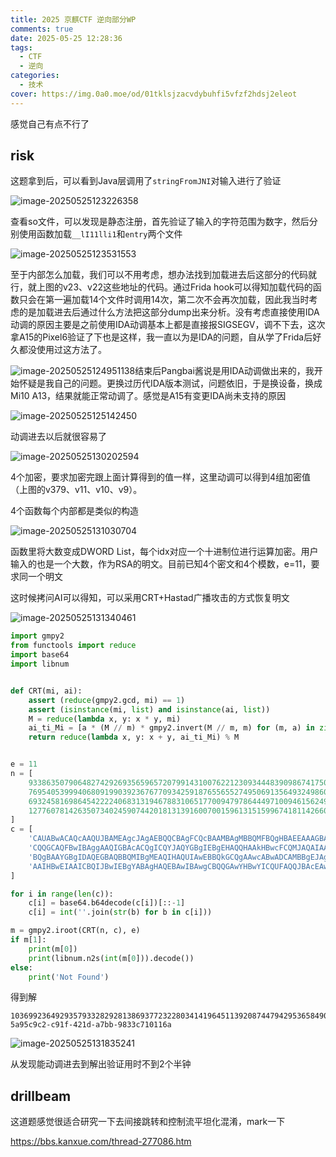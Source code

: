 ```yaml
---
title: 2025 京麒CTF 逆向部分WP
comments: true
date: 2025-05-25 12:28:36
tags:
  - CTF
  - 逆向
categories:
  - 技术
cover: https://img.0a0.moe/od/01tklsjzacvdybuhfi5vfzf2hdsj2eleot
---
```


感觉自己有点不行了

## risk

这题拿到后，可以看到Java层调用了`stringFromJNI`对输入进行了验证

![image-20250525123226358](https://img.0a0.moe/od/01tklsjzaeg4tklj42anbldj6fus2io4o4)

查看so文件，可以发现是静态注册，首先验证了输入的字符范围为数字，然后分别使用函数加载`__lI11lli1`和`entry`两个文件

![image-20250525123531553](https://img.0a0.moe/od/01tklsjzd2mucbru5qwnb3f6yvoy5vhwpj)

至于内部怎么加载，我们可以不用考虑，想办法找到加载进去后这部分的代码就行，就上图的v23、v22这些地址的代码。通过Frida hook可以得知加载代码的函数只会在第一遍加载14个文件时调用14次，第二次不会再次加载，因此我当时考虑的是加载进去后通过什么方法把这部分dump出来分析。没有考虑直接使用IDA动调的原因主要是之前使用IDA动调基本上都是直接报SIGSEGV，调不下去，这次拿A15的Pixel6验证了下也是这样，我一直以为是IDA的问题，自从学了Frida后好久都没使用过这方法了。

![image-20250525124951138](https://img.0a0.moe/od/01tklsjzhlf5kclgloyjezoe33wyv3vlwg)结束后Pangbai酱说是用IDA动调做出来的，我开始怀疑是我自己的问题。更换过历代IDA版本测试，问题依旧，于是换设备，换成Mi10 A13，结果就能正常动调了。感觉是A15有变更IDA尚未支持的原因

![image-20250525125142450](https://img.0a0.moe/od/01tklsjzbxg5ixrydbcvhlcwg4h4hb6dz6)

动调进去以后就很容易了

![image-20250525130202594](https://img.0a0.moe/od/01tklsjzapcwuzudpleng3e7imo6oo4p5t)

4个加密，要求加密完跟上面计算得到的值一样，这里动调可以得到4组加密值（上图的v379、v11、v10、v9）。

4个函数每个内部都是类似的构造

![image-20250525131030704](https://img.0a0.moe/od/01tklsjzfjz7zfujub4vey5dtc7asbjaan)

函数里将大数变成DWORD List，每个idx对应一个十进制位进行运算加密。用户输入的也是一个大数，作为RSA的明文。目前已知4个密文和4个模数，e=11，要求同一个明文

这时候拷问AI可以得知，可以采用CRT+Hastad广播攻击的方式恢复明文

![image-20250525131340461](https://img.0a0.moe/od/01tklsjzevy7lgz5t3tja3czrhztb2cxng)

```python
import gmpy2
from functools import reduce
import base64
import libnum


def CRT(mi, ai):
    assert (reduce(gmpy2.gcd, mi) == 1)
    assert (isinstance(mi, list) and isinstance(ai, list))
    M = reduce(lambda x, y: x * y, mi)
    ai_ti_Mi = [a * (M // m) * gmpy2.invert(M // m, m) for (m, a) in zip(mi, ai)]
    return reduce(lambda x, y: x + y, ai_ti_Mi) % M


e = 11
n = [
    93386350790648274292693565965720799143100762212309344483909867417505553322101882276812366885839372829048973009669445498314766714854176333852787885722707400381289599567301651307174890668895387705303313515848184649012370525278402741914174927176480001617738135588704351371381633923186037714185167913274820912703,
    76954053999406809199039236767709342591876556552749506913564932498600772999708832034488452836837990449957740494844378018903888038527521616666509133672527409707775727422384156306545835267999151542912949163659926050514075680896339410657789375090417535549805943430969851914063454508412664646645448454513550708101,
    69324581698645422224068313194678831065177009479786444971009461562497358976600230674977634134219251381126451236847896472567379586099142546477204757267867071377013283257737579326205814165020818856109731531246229703771562947402606126793115022780020308026377520775479673938236814010964729606917913290547179935841,
    127760781426350734024590744201813139160070015961315159967418114266048890067154669145301269843698776667043711220002778259575059521393375665574786473650834040008339961314823364457449690439661702268245759247533617181783851053636045022200060540447636193778239479032237921652131614511096946376433113928718627696187
]
c = [
    'CAUABwACAQcAAQUJBAMEAgcJAgAEBQQCBAgFCQcBAAMBAgMBBQMFBQgHBAEEAAAGBAAEBAYFAQkEAgcEAQMJBQgEBwUDCAkBBwkABwkIBggABgcDBAgGCAMBBQYABQQHCAEHBgkHCAkFCAUJAAQFBwkJAQMIAAEJBgQHCQkGBwQCBAIFBwUIAggICAkGAwYIBgYAAwEJAgEIAgEJAgAIBgIAAQgAAAEECAAJAgQCBwUGAQMHBQQIAAkJCAgIAgUDBAECCAkAAQYBBQcDAwADBAcBAAUFAwMGBQYAAQEFAAEFAAgCAQYDAwMGBQcFAgUJCAIIBwYIBgkHAgkFAQEBBwAJAQcJAAYBBwMHCQMIAgEGAwUBBQABAggBAQcFBgUBBwYECQUGBAEAAgQIAAMFAQYJAAY=',
    'CQQGCAQFBwIBAggAAQIGBAcACQgICQYJAQYGBgIEBgEHAQQHAAkHBwcFCQMJAQAIAAEGBAkCCQIIBwUJAQIDAQUFBAEECQMDAAAIAwAICQcEAAkFCAEEAgcFBggFCQUFAgUIBAgABQAJCAIHBAMEAgIJAgQBBggEAgcJAwMIAQkBAwcFAgEECQIBBgcABAUEBQgDCAYBAgYEBgkEAwAAAgIACQkBBAkABQYFAQMDAgMIBQEDAgMCAAEBBAUJAgYJAQgFCAYBAwcGBgAIAgkECQIHAwcACAEGBgMACQQHAQcFBgEJAgADBQcDBQAGCAEDBAAJAQQECQYABgUGCQkFCQICAQgCBwgFAAABBwAACAQBBwkEAQEIBAcBBgUABwACBwQCBQcJBQUICAgHBgEFAwYBAgI=',
    'BQgBAAYGBgIDAQEGBAQBBQMIBgMEAQIHAQUIAwEBBQkGCQgAAwcABwADCAMBBgEJAgMICAIBCQMJAAQDBwMCCQIHAgcFAwEGAAMGAgIJBgEHBQkGBgADAAAIBAEHAAEGAQkFAgEEBAIHBwcEBAkEAQQEAQIHAAgGCAcCAAYABQgFAgIGBAIBAgIAAAEJCAMCCQMIBgkHCQQCCQYAAgAGBwADBwgICQYHCQgHBAQJAQMJAAUCBwYJCQMIAwkBAAEJAwQHBwEAAwQCBQkJBgEBBwIIBwMGAQAACAEFAQYHAgAACAAJCQYGBgcCBwUAAAYCCQEIBgYDAAICBAAHBgcGBQAAAQMDBAMGCQYGBAMGBQQCCQQDBgEGAwkDCAEBAQIBAgUIAggBBQkBAQAAAQEFBAIJBgI=',
    'AAIHBwEIAAICBQIJBwIEBgYABAgHAQEBAwIBAwgCBQQGAwYHBwYICQUFAQQJBAcEAwQAAAcFBwYBAgkHBwYHCQUAAgYDAAEFAgQDCQQEBAkJBgQCAAYACAgBBAcABgkIAgYCAgMEBAEFCQYHAwcHAwMIBgAAAAcJBwYFAgADAwIFAwcGBwQGCQEBAwIEAAcEBwkIBQEDCAAHBAgCAQgCAQgAAQQHAggCCAcEBAgGAwgEAAgBAAEIAAkGAQgBBQYEAgkEBAIBCAcCCAQCBwQCBgkGCQUACQgCBwkJBgIECQMAAgEAAQkAAQUJBwIBBwAHCAQDCQcHBgcAAgUDBwEGBwgBBwECAgcABAEDBwgFBQIHCAEBAgEJBAAEAwQECQAIBgAHBQUIAwIJAgQGCQkJBgAAAw=='
]

for i in range(len(c)):
    c[i] = base64.b64decode(c[i])[::-1]
    c[i] = int(''.join(str(b) for b in c[i]))

m = gmpy2.iroot(CRT(n, c), e)
if m[1]:
    print(m[0])
    print(libnum.n2s(int(m[0])).decode())
else:
    print('Not Found')
```

得到解

```
103699236492935793328292813869377232280341419645113920874479429536584902501842193299041
5a95c9c2-c91f-421d-a7bb-9833c710116a
```

![image-20250525131835241](https://img.0a0.moe/od/01tklsjzfdui5x5j763nd33wokwbgtczm5)

从发现能动调进去到解出验证用时不到2个半钟

## drillbeam

这道题感觉很适合研究一下去间接跳转和控制流平坦化混淆，mark一下

https://bbs.kanxue.com/thread-277086.htm
